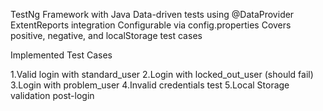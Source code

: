 TestNg Framework with Java
Data-driven tests using @DataProvider
ExtentReports integration
Configurable via config.properties
Covers positive, negative, and localStorage test cases



Implemented Test Cases

1.Valid login with standard_user
2.Login with locked_out_user (should fail)
3.Login with problem_user
4.Invalid credentials test
5.Local Storage validation post-login
